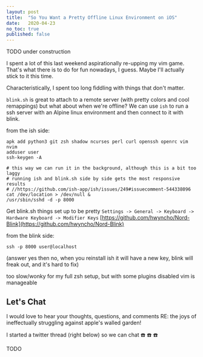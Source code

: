 ```yaml
---
layout: post
title:  "So You Want a Pretty Offline Linux Environment on iOS"
date:   2020-04-23
no_toc: true
published: false
---
```


TODO under construction

I spent a lot of this last weekend aspirationally re-upping my vim game.
That's what there is to do for fun nowadays, I guess.
Maybe I'll actually stick to it this time.

Characteristically, I spent too long fiddling with things that don't matter.

`blink.sh` is great to attach to a remote server (with pretty colors and cool remappings) but what about when we're offline?
We can use `ish` to run a ssh server with an Alpine linux environment and then connect to it with blink.

from the ish side:
```
apk add python3 git zsh shadow ncurses perl curl openssh openrc vim nvim
adduser user
ssh-keygen -A

# this way we can run it in the background, although this is a bit too laggy
# running ish and blink.sh side by side gets the most responsive results
# //https://github.com/ish-app/ish/issues/249#issuecomment-544338096
cat /dev/location > /dev/null &
/usr/sbin/sshd -d -p 8000
```

Get blink.sh things set up to be pretty
`Settings -> General -> Keyboard -> Hardware Keyboard -> Modifier Keys`
[https://github.com/hwyncho/Nord-Blink](https://github.com/hwyncho/Nord-Blink)

from the blink side:
```
ssh -p 8000 user@localhost
```

(answer yes then no, when you reinstall ish it will have a new key, blink will freak out, and it's hard to fix)

too slow/wonky for my full zsh setup, but with some plugins disabled vim is manageable

## Let's Chat

I would love to hear your thoughts, questions, and comments RE: the joys of
ineffectually struggling against apple's walled garden!

I started a twitter thread (right below) so we can chat :phone: :phone: :phone:

TODO
